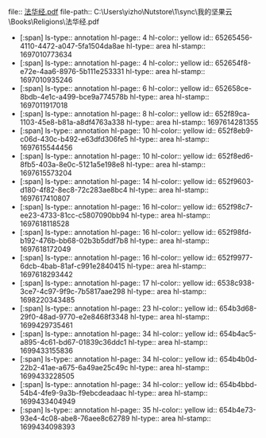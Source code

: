 file:: [法华经.pdf](C:\Users\yizho\Nutstore\1\sync\我的坚果云\Books\Religions\法华经.pdf)
file-path:: C:\Users\yizho\Nutstore\1\sync\我的坚果云\Books\Religions\法华经.pdf

- [:span]
  ls-type:: annotation
  hl-page:: 4
  hl-color:: yellow
  id:: 65265456-4110-4472-a047-5fa1504da8ae
  hl-type:: area
  hl-stamp:: 1697010773634
- [:span]
  ls-type:: annotation
  hl-page:: 4
  hl-color:: yellow
  id:: 652654f8-e72e-4aa6-8976-5b111e253331
  hl-type:: area
  hl-stamp:: 1697010935246
- [:span]
  ls-type:: annotation
  hl-page:: 6
  hl-color:: yellow
  id:: 652658ce-8bdb-4e1c-a499-bce9a774578b
  hl-type:: area
  hl-stamp:: 1697011917018
- [:span]
  ls-type:: annotation
  hl-page:: 8
  hl-color:: yellow
  id:: 652f89ca-1103-45e8-b81a-a8df4763a338
  hl-type:: area
  hl-stamp:: 1697614281355
- [:span]
  ls-type:: annotation
  hl-page:: 10
  hl-color:: yellow
  id:: 652f8eb9-c06d-430c-b492-e63dfd306fe5
  hl-type:: area
  hl-stamp:: 1697615544456
- [:span]
  ls-type:: annotation
  hl-page:: 10
  hl-color:: yellow
  id:: 652f8ed6-8fb5-403a-8e0c-5121a5e198e8
  hl-type:: area
  hl-stamp:: 1697615573204
- [:span]
  ls-type:: annotation
  hl-page:: 14
  hl-color:: yellow
  id:: 652f9603-d180-4f82-8ec8-72c283ae8bc4
  hl-type:: area
  hl-stamp:: 1697617410807
- [:span]
  ls-type:: annotation
  hl-page:: 16
  hl-color:: yellow
  id:: 652f98c7-ee23-4733-81cc-c5807090bb94
  hl-type:: area
  hl-stamp:: 1697618118528
- [:span]
  ls-type:: annotation
  hl-page:: 16
  hl-color:: yellow
  id:: 652f98fd-b192-476b-bb68-02b3b5ddf7b8
  hl-type:: area
  hl-stamp:: 1697618172049
- [:span]
  ls-type:: annotation
  hl-page:: 16
  hl-color:: yellow
  id:: 652f9977-6dcb-4bab-81af-c991e2840415
  hl-type:: area
  hl-stamp:: 1697618293442
- [:span]
  ls-type:: annotation
  hl-page:: 17
  hl-color:: yellow
  id:: 6538c938-3ce7-4c97-9f9c-7b5817aae298
  hl-type:: area
  hl-stamp:: 1698220343485
- [:span]
  ls-type:: annotation
  hl-page:: 23
  hl-color:: yellow
  id:: 654b3d68-29f0-48ad-9770-e2e8468f3348
  hl-type:: area
  hl-stamp:: 1699429735461
- [:span]
  ls-type:: annotation
  hl-page:: 34
  hl-color:: yellow
  id:: 654b4ac5-a895-4c61-bd67-01839c36ddc1
  hl-type:: area
  hl-stamp:: 1699433155836
- [:span]
  ls-type:: annotation
  hl-page:: 34
  hl-color:: yellow
  id:: 654b4b0d-22b2-41ae-a675-6a49ae25c49c
  hl-type:: area
  hl-stamp:: 1699433228505
- [:span]
  ls-type:: annotation
  hl-page:: 34
  hl-color:: yellow
  id:: 654b4bbd-54b4-4fe9-9a3b-f9ebcdeadaac
  hl-type:: area
  hl-stamp:: 1699433404949
- [:span]
  ls-type:: annotation
  hl-page:: 35
  hl-color:: yellow
  id:: 654b4e73-93e4-4c08-abe8-76aee8c62789
  hl-type:: area
  hl-stamp:: 1699434098393
